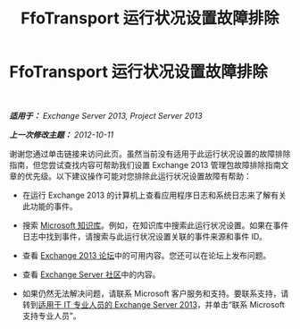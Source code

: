 ﻿---
title: FfoTransport 运行状况设置故障排除
TOCTitle: FfoTransport 运行状况设置故障排除
ms:assetid: c058cfab-cdbd-4d2e-a97a-3c836768ef9a
ms:mtpsurl: https://technet.microsoft.com/zh-cn/library/ms.exch.scom.ffotransport(v=EXCHG.150)
ms:contentKeyID: 54652348
ms.date: 10/08/2015
mtps_version: v=EXCHG.150
ms.translationtype: HT
---

# FfoTransport 运行状况设置故障排除

 

_**适用于：** Exchange Server 2013, Project Server 2013_

_**上一次修改主题：** 2012-10-11_

谢谢您通过单击链接来访问此页。虽然当前没有适用于此运行状况设置的故障排除指南，但您尝试查找内容可帮助我们设置 Exchange 2013 管理包故障排除指南文章的优先级。以下建议操作可能对您排除此运行状况设置故障有帮助：

  - 在运行 Exchange 2013 的计算机上查看应用程序日志和系统日志来了解有关此功能的事件。

  - 搜索 [Microsoft 知识库](http://go.microsoft.com/fwlink/p/?linkid=18175)。例如，在知识库中搜索此运行状况设置。如果在事件日志中找到事件，请搜索与此运行状况设置关联的事件来源和事件 ID。

  - 查看 [Exchange 2013 论坛](http://go.microsoft.com/fwlink/p/?linkid=257903)中的可用内容。您还可以在论坛上发布问题。

  - 查看 [Exchange Server 社区](http://go.microsoft.com/fwlink/p/?linkid=14927)中的内容。

  - 如果仍然无法解决问题，请联系 Microsoft 客户服务和支持。要联系支持，请转到[适用于 IT 专业人员的 Exchange Server 2013](http://go.microsoft.com/fwlink/p/?linkid=402506)，并单击“联系 Microsoft 支持专业人员”。

